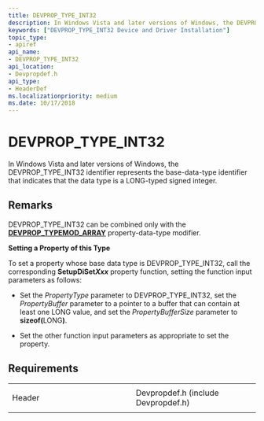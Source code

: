 ```yaml
---
title: DEVPROP_TYPE_INT32
description: In Windows Vista and later versions of Windows, the DEVPROP_TYPE_INT32 identifier represents the base-data-type identifier that indicates that the data type is a LONG-typed signed integer.
keywords: ["DEVPROP_TYPE_INT32 Device and Driver Installation"]
topic_type:
- apiref
api_name:
- DEVPROP_TYPE_INT32
api_location:
- Devpropdef.h
api_type:
- HeaderDef
ms.localizationpriority: medium
ms.date: 10/17/2018
---
```


# DEVPROP_TYPE_INT32


In Windows Vista and later versions of Windows, the DEVPROP_TYPE_INT32 identifier represents the base-data-type identifier that indicates that the data type is a LONG-typed signed integer.

## Remarks

DEVPROP_TYPE_INT32 can be combined only with the [**DEVPROP_TYPEMOD_ARRAY**](devprop-typemod-array.md) property-data-type modifier.

**Setting a Property of this Type**

To set a property whose base data type is DEVPROP_TYPE_INT32, call the corresponding **SetupDiSet*Xxx*** property function, setting the function input parameters as follows:

- Set the *PropertyType* parameter to DEVPROP_TYPE_INT32, set the *PropertyBuffer* parameter to a pointer to a buffer that can contain at least one LONG value, and set the *PropertyBufferSize* parameter to <strong>sizeof(</strong>LONG<strong>)</strong>.

- Set the other function input parameters as appropriate to set the property.

## Requirements

<table>
<colgroup>
<col width="50%" />
<col width="50%" />
</colgroup>
<tbody>
<tr class="odd">
<td align="left"><p>Header</p></td>
<td align="left">Devpropdef.h (include Devpropdef.h)</td>
</tr>
</tbody>
</table>

 

 





